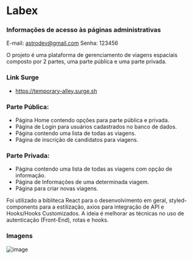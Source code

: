 
# Labex
### Informações de acesso às páginas administrativas

E-mail: astrodev@gmail.com
Senha: 123456

O projeto é uma plataforma de gerenciamento de viagens espaciais composto por 2 partes, uma parte pública e uma parte privada.

### Link Surge
- https://temporary-alley.surge.sh

### Parte Pública:
- Página Home contendo opções para parte pública e privada.
- Página de Login para usuários cadastrados no banco de dados.
- Página contendo uma lista de todas as viagens.
- Página de inscrição de candidatos para viagens.

### Parte Privada:
- Página contendo uma lista de todas as viagens com opção de informação.
- Página de Informações de uma determinada viagem.
- Página para criar novas viagens.

Foi utilizado a bibliteca React para o desenvolvimento em geral, styled-components para a estilização, axios para integração de API e Hooks/Hooks Customizados.
A ideia é melhorar as técnicas no uso de autenticação (Front-End), rotas e hooks.

### Imagens
![image](https://user-images.githubusercontent.com/104536225/181921055-934854f4-a9ca-401d-acb3-c1fb4a507ae9.png)